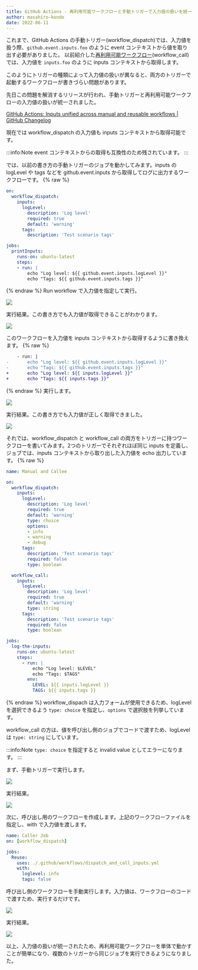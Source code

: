 ```yaml
---
title: GitHub Actions - 再利用可能ワークフローと手動トリガーで入力値の扱いを統一
author: masahiro-kondo
date: 2022-06-11
---
```


これまで、GitHub Actions の手動トリガー(workflow_dispatch)では、入力値を扱う際、`github.event.inputs.foo` のように event コンテキストから値を取り出す必要がありました。
以前紹介した[再利用可能ワークフロー](/blogs/2022/03/08/github-actions-reuse-workflows/)(workflow_call)では、入力値を `inputs.foo` のように inputs コンテキストから取得します。

このようにトリガーの種類によって入力値の扱いが異なると、両方のトリガーで起動するワークフローが書きづらい問題があります。

先日この問題を解消するリリースが行われ、手動トリガーと再利用可能ワークフローの入力値の扱いが統一されました。

[GitHub Actions&#058; Inputs unified across manual and reusable workflows | GitHub Changelog](https://github.blog/changelog/2022-06-10-github-actions-inputs-unified-across-manual-and-reusable-workflows/)

現在では workflow_dispatch の入力値も inputs コンテキストから取得可能です。

:::info:Note
event コンテキストからの取得も互換性のため残されています。
:::

では、以前の書き方の手動トリガーのジョブを動かしてみます。inputs の logLevel や tags などを github.event.inputs から取得してログに出力するワークフローです。
{% raw %}
```yaml
on: 
  workflow_dispatch:
    inputs:
      logLevel:
        description: 'Log level'     
        required: true
        default: 'warning'
      tags:
        description: 'Test scenario tags'

jobs:
  printInputs:
    runs-on: ubuntu-latest
    steps:
    - run: |
        echo "Log level: ${{ github.event.inputs.logLevel }}"
        echo "Tags: ${{ github.event.inputs.tags }}" 
```
{% endraw %}
Run workflow で入力値を指定して実行。

![](https://i.gyazo.com/b9c79355aa1856f12e2966bdf6c4a44e.png)

実行結果。この書き方でも入力値が取得できることがわかります。

![](https://i.gyazo.com/fce67782d676d0933ed95e4e60c46dad.png)

このワークフローを入力値を inputs コンテキストから取得するように書き換えます。
{% raw %}
```diff
    - run: |
-       echo "Log level: ${{ github.event.inputs.logLevel }}"
-       echo "Tags: ${{ github.event.inputs.tags }}" 
+       echo "Log level: ${{ inputs.logLevel }}"
+       echo "Tags: ${{ inputs.tags }}" 
```
{% endraw %}
実行します。

![](https://i.gyazo.com/8fd4a699de9c1b2b9e9eecea3d419390.png)

実行結果。この書き方でも入力値が正しく取得できました。

![](https://i.gyazo.com/9b0b43cb2f4b72d34d4f4089b3436ef1.png)

それでは、workflow_dispatch と workflow_call の両方をトリガーに持つワークフローを書いてみます。2つのトリガーでそれぞれほぼ同じ inputs を定義し、ジョブでは、inputs コンテキストから取り出した入力値を echo 出力しています。
{% raw %}
```yaml
name: Manual and Callee

on:
  workflow_dispatch:
    inputs:
      logLevel:
        description: 'Log level'
        required: true
        default: 'warning'
        type: choice
        options:
        - info
        - warning
        - debug
      tags:
        description: 'Test scenario tags'
        required: false
        type: boolean

  workflow_call:
    inputs:
      logLevel:
        description: 'Log level'
        required: true
        default: 'warning'
        type: string
      tags:
        description: 'Test scenario tags'
        required: false
        type: boolean

jobs:
  log-the-inputs:
    runs-on: ubuntu-latest
    steps:
      - run: |
          echo "Log level: $LEVEL"
          echo "Tags: $TAGS"
        env:
          LEVEL: ${{ inputs.logLevel }}
          TAGS: ${{ inputs.tags }}
```
{% endraw %}
workflow_dispach は入力フォームが使用できるため、logLevel を選択できるよう `type: choice` を指定し、`options` で選択肢を列挙しています。

workflow_call の方は、値を呼び出し側のジョブでコードで渡すため、logLevel は `type: string` にしています。

:::info:Note
`type: choice` を指定すると invalid value としてエラーになります。
:::


まず、手動トリガーで実行します。

![](https://i.gyazo.com/f88da54e7ead3dcf6b45a0d2818e10e1.png)

実行結果。

![](https://i.gyazo.com/c2828fc2f1462f4fa9faf8ac36e9340e.png)


次に、呼び出し用のワークフローを作成します。上記のワークフローファイルを指定し、with で入力値を渡します。

```yaml
name: Caller Job
on: [workflow_dispatch]

jobs:
  Reuse:
    uses: ./.github/workflows/dispatch_and_call_inputs.yml
    with:
      loglevel: info
      tags: false
```

呼び出し側のワークフローを手動実行します。入力値は、ワークフローのコードで渡すため、実行するだけです。

![](https://i.gyazo.com/a59ce549af6575374995427aed5f9fe4.png)

実行結果。

![](https://i.gyazo.com/865756108c41e9d090bba8c25bca3784.png)


以上、入力値の扱いが統一されたため、再利用可能ワークフローを単体で動かすことが簡単になり、複数のトリガーから同じジョブを実行できるようになりました。
